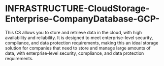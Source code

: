 # INFRASTRUCTURE-CloudStorage-Enterprise-CompanyDatabase-GCP-
This CS allows you to store and retrieve data in the cloud, with high availability and reliability.
It is designed to meet enterprise-level security, compliance, and data protection requirements, making this an ideal storage solution for companies that need to store and manage large amounts of data, with enterprise-level security, compliance, and data protection requirements.

 
 
 
